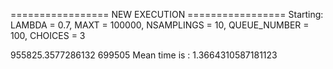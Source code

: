 ================= NEW EXECUTION =================
Starting:
	LAMBDA = 0.7,
	MAXT = 100000,
	NSAMPLINGS = 10,
	QUEUE_NUMBER = 100,
	CHOICES = 3

955825.3577286132 699505
Mean time is : 1.3664310587181123
